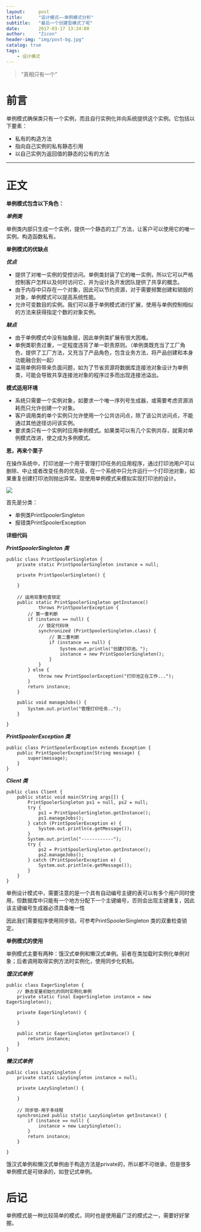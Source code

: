 ```yaml
---
layout:     post
title:      "设计模式——单例模式分析"
subtitle:   "最后一个创建型模式了呢"
date:       2017-03-17 13:24:00
author:     "Zicon"
header-img: "img/post-bg.jpg"
catalog: true
tags:
    - 设计模式
---
```


> “真相只有一个”


# 前言

单例模式确保类只有一个实例，而且自行实例化并向系统提供这个实例。它包括以下要素：

 - 私有的构造方法
 - 指向自己实例的私有静态引用
 - 以自己实例为返回值的静态的公有的方法
 
---

# 正文

**单例模式包含以下角色：**

***单例类***

单例类内部只生成一个实例，提供一个静态的工厂方法，让客户可以使用它的唯一实例。构造函数私有。

**单例模式的优缺点**

***优点***

 - 提供了对唯一实例的受控访问。单例类封装了它的唯一实例，所以它可以严格控制客户怎样以及何时访问它，并为设计及开发团队提供了共享的概念。
 - 由于内存中只存在一个对象，因此可以节约资源，对于需要频繁创建和销毁的对象，单例模式可以提高系统性能。
 - 允许可变数目的实例。我们可以基于单例模式进行扩展，使用与单例控制相似的方法来获得指定个数的对象实例。
 
***缺点***

 - 由于单例模式中没有抽象层，因此单例类扩展有很大困难。
 - 单例类职责过重，一定程度违背了单一职责原则。（单例类既充当了工厂角色，提供了工厂方法，又充当了产品角色，包含业务方法，将产品创建和本身功能融合到一起）
 - 滥用单例将带来负面问题，如为了节省资源将数据库连接池对象设计为单例类，可能会导致共享连接池对象的程序过多而出现连接池溢出。
 
**模式适用环境**

 - 系统只需要一个实例对象，如要求一个唯一序列号生成器，或需要考虑资源消耗而只允许创建一个对象。
 - 客户调用类的单个实例只允许使用一个公共访问点，除了该公共访问点，不能通过其他途径访问该实例。
 - 要求类只有一个实例时应用单例模式。如果类可以有几个实例共存，就需对单例模式改进，使之成为多例模式。

**恩，再来个栗子**

在操作系统中，打印池是一个用于管理打印任务的应用程序，通过打印池用户可以删除、中止或者改变任务的优先级，在一个系统中只允许运行一个打印池对象，如果重复创建打印池则抛出异常。现使用单例模式来模拟实现打印池的设计。

![](https://ZZicon.github.io/ZiconBlog/img/int_post/design_mode6.png)

首先是分类：

 - 单例类PrintSpoolerSingleton
 - 报错类PrintSpoolerException

**详细代码**

***PrintSpoolerSingleton 类***

```
public class PrintSpoolerSingleton {
	private static PrintSpoolerSingleton instance = null;

	private PrintSpoolerSingleton() {

	}

	// 运用双重检查锁定
	public static PrintSpoolerSingleton getInstance()
			throws PrintSpoolerException {
		// 第一重判断
		if (instance == null) {
			// 锁定代码块
			synchronized (PrintSpoolerSingleton.class) {
				// 第二重判断
				if (instance == null) {
					System.out.println("创建打印池。");
					instance = new PrintSpoolerSingleton();
				}
			}
		} else {
			throw new PrintSpoolerException("打印池正在工作...");
		}
		return instance;
	}

	public void manageJobs() {
		System.out.println("管理打印任务..");
	}

}
```

***PrintSpoolerException 类***

```
public class PrintSpoolerException extends Exception {
	public PrintSpoolerException(String message) {
		super(message);
	}
}
```

***Client 类***

```
public class Client {
	public static void main(String args[]) {
		PrintSpoolerSingleton ps1 = null, ps2 = null;
		try {
			ps1 = PrintSpoolerSingleton.getInstance();
			ps1.manageJobs();
		} catch (PrintSpoolerException e) {
			System.out.println(e.getMessage());
		}
		System.out.println("------------");
		try {
			ps2 = PrintSpoolerSingleton.getInstance();
			ps2.manageJobs();
		} catch (PrintSpoolerException e) {
			System.out.println(e.getMessage());
		}
	}
}
```

单例设计模式中，需要注意的是一个具有自动编号主键的表可以有多个用户同时使用，但数据库中只能有一个地方分配下一个主键编号，否则会出现主键重复，因此该主键编号生成器必须具备唯一性

因此我们需要程序使用同步锁。可参考PrintSpoolerSingleton 类的双重检查锁定。

**单例模式的使用**

单例模式主要有两种：饿汉式单例和懒汉式单例。前者在类加载时实例化单例对象；后者调用取得实例方法时实例化，使用同步化机制。

***饿汉式单例***

```
public class EagerSingleton {
	// 静态变量初始化的同时实例化单例
	private static final EagerSingleton instance = new EagerSingleton();

	private EagerSingleton() {

	}

	public static EagerSingleton getInstance() {
		return instance;
	}
}
``` 
 
***懒汉式单例***
 
```
public class LazySingleton {
	private static LazySingleton instance = null;

	private LazySingleton() {

	}

	// 同步锁-用于多线程
	synchronized public static LazySingleton getInstance() {
		if (instance == null) {
			instance = new LazySingleton();
		}
		return instance;
	}

}
```

饿汉式单例和懒汉式单例由于构造方法是private的，所以都不可继承，但是很多单例模式是可继承的，如登记式单例。


# 后记
单例模式是一种比较简单的模式，同时也是使用最广泛的模式之一，需要好好掌握。






